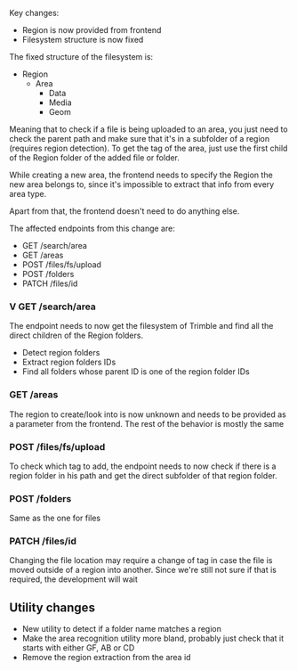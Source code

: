 Key changes:
- Region is now provided from frontend
- Filesystem structure is now fixed

The fixed structure of the filesystem is:
- Region
	- Area
		- Data
		- Media
		- Geom

Meaning that to check if a file is being uploaded to an area, you just need to check the parent path and make sure that it's in a subfolder of a region (requires region detection). To get the tag of the area, just use the first child of the Region folder of the added file or folder.

While creating a new area, the frontend needs to specify the Region the new area belongs to, since it's impossible to extract that info from every area type.

Apart from that, the frontend doesn't need to do anything else.

The affected endpoints from this change are:
- GET /search/area
- GET /areas
- POST /files/fs/upload
- POST /folders
- PATCH /files/id
### V GET /search/area
The endpoint needs to now get the filesystem of Trimble and find all the direct children of the Region folders.
- Detect region folders
- Extract region folders IDs
- Find all folders whose parent ID is one of the region folder IDs
### GET /areas
The region to create/look into is now unknown and needs to be provided as a parameter from the frontend. The rest of the behavior is mostly the same
### POST /files/fs/upload
To check which tag to add, the endpoint needs to now check if there is a region folder in his path and get the direct subfolder of that region folder.
### POST /folders
Same as the one for files
### PATCH /files/id
Changing the file location may require a change of tag in case the file is moved outside of a region into another. Since we're still not sure if that is required, the development will wait

## Utility changes
- New utility to detect if a folder name matches a region
- Make the area recognition utility more bland, probably just check that it starts with either GF, AB or CD
- Remove the region extraction from the area id